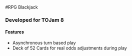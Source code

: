 #RPG Blackjack
### Developed for TOJam 8

#### Features

* Asynchronous turn based play
* Deck of 52 Cards for real odds adjustments during play
